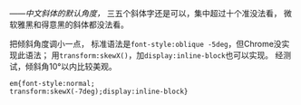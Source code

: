 _——中文斜体的默认角度，_
三五个斜体字还是可以，集中超过十个准没法看，
微软雅黑和得意黑的斜体都没法看。

把倾斜角度调小一点，
标准语法是`font-style:oblique -5deg`，但Chrome没实现此语法；
用`transform:skewX()`，加`display:inline-block`也可以实现。
经测试，倾斜角10°以内比较美观。

```
em{font-style:normal;
transform:skewX(-7deg);display:inline-block}
```
